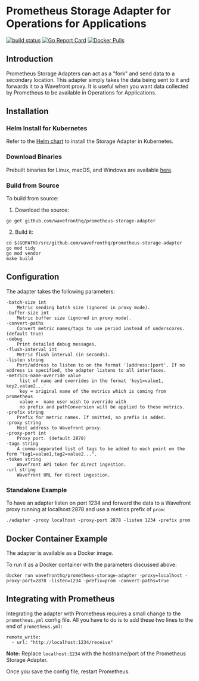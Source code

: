 # Prometheus Storage Adapter for Operations for Applications
[![build status][ci-img]][ci] [![Go Report Card][go-report-img]][go-report] [![Docker Pulls][docker-pull-img]][docker-img]

## Introduction
Prometheus Storage Adapters can act as a "fork" and send data to a secondary location. This adapter simply takes the data being sent to it and forwards it to a Wavefront proxy. It is useful when you want data collected by Prometheus to be available in Operations for Applications.

## Installation

### Helm Install for Kubernetes
Refer to the [Helm chart](https://github.com/wavefrontHQ/helm#installation) to install the Storage Adapter in Kubernetes.

### Download Binaries
Prebuilt binaries for Linux, macOS, and Windows are available [here](https://github.com/wavefrontHQ/prometheus-storage-adapter/releases).

### Build from Source
To build from source:

1. Download the source:
```
go get github.com/wavefronthq/prometheus-storage-adapter
```
2. Build it:
```
cd $(GOPATH)/src/github.com/wavefronthq/prometheus-storage-adapter
go mod tidy
go mod vendor
make build
```

## Configuration
The adapter takes the following parameters:
```
-batch-size int
    Metric sending batch size (ignored in proxy mode).
-buffer-size int
    Metric buffer size (ignored in proxy mode).
-convert-paths
    Convert metric names/tags to use period instead of underscores. (default true)
-debug
    Print detailed debug messages.
-flush-interval int
    Metric flush interval (in seconds).
-listen string
    Port/address to listen to on the format '[address:]port'. If no address is specified, the adapter listens to all interfaces.
-metrics-name-override value
     list of name and overrides in the format 'key1=value1, key2,value2...'
     key = original name of the metrics which is coming from prometheus 
     value =  name user wish to override with 
     no prefix and pathConversion will be applied to these metrics.
-prefix string
    Prefix for metric names. If omitted, no prefix is added.
-proxy string
    Host address to Wavefront proxy.
-proxy-port int
    Proxy port. (default 2878)
-tags string
    A comma-separated list of tags to be added to each point on the form "tag1=value1,tag2=value2...".
-token string
    Wavefront API token for direct ingestion.
-url string
    Wavefront URL for direct ingestion.
```

### Standalone Example
To have an adapter listen on port 1234 and forward the data to a Wavefront proxy running at localhost:2878 and use a metrics prefix of `prom`:
```
./adapter -proxy localhost -proxy-port 2878 -listen 1234 -prefix prom
```

## Docker Container Example
The adapter is available as a Docker image.

To run it as a Docker container with the parameters discussed above:
```
docker run wavefronthq/prometheus-storage-adapter -proxy=localhost -proxy-port=2878 -listen=1234 -prefix=prom -convert-paths=true
```

## Integrating with Prometheus
Integrating the adapter with Prometheus requires a small change to the `prometheus.yml` config file. All you have to do is to add these two lines to the end of `prometheus.yml`:

```
remote_write:
  - url: "http://localhost:1234/receive"
```
**Note:** Replace `localhost:1234` with the hostname/port of the Prometheus Storage Adapter.

Once you save the config file, restart Prometheus.


[ci-img]: https://github.com/wavefrontHQ/prometheus-storage-adapter/actions/workflows/go.yml/badge.svg
[ci]: https://github.com/wavefrontHQ/prometheus-storage-adapter/actions/workflows/go.yml
[go-report-img]: https://goreportcard.com/badge/github.com/wavefronthq/prometheus-storage-adapter
[go-report]: https://goreportcard.com/report/github.com/wavefronthq/prometheus-storage-adapter
[docker-pull-img]: https://img.shields.io/docker/pulls/wavefronthq/prometheus-storage-adapter.svg?logo=docker
[docker-img]: https://hub.docker.com/r/wavefronthq/prometheus-storage-adapter/
